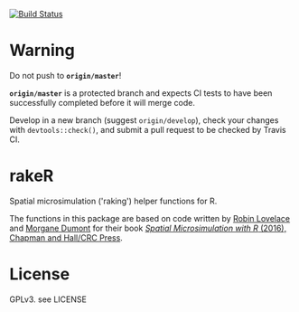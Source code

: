 [![Build Status](https://travis-ci.org/philmikejones/rakeR.svg?branch=master)](https://travis-ci.org/philmikejones/rakeR)

Warning
=======

Do not push to **`origin/master`**!

**`origin/master`** is a protected branch and expects CI tests to have been successfully completed before it will merge code.

Develop in a new branch (suggest `origin/develop`), check your changes with `devtools::check()`, and submit a pull request to be checked by Travis CI.


rakeR
=====

Spatial microsimulation ('raking') helper functions for R.

The functions in this package are based on code written by [Robin Lovelace](https://github.com/Robinlovelace) and [Morgane Dumont](https://github.com/modumont) for their book [*Spatial Microsimulation with R* (2016), Chapman and Hall/CRC Press](https://www.crcpress.com/Spatial-Microsimulation-with-R/Lovelace-Dumont/p/book/9781498711548).


License
=======

GPLv3. see LICENSE
